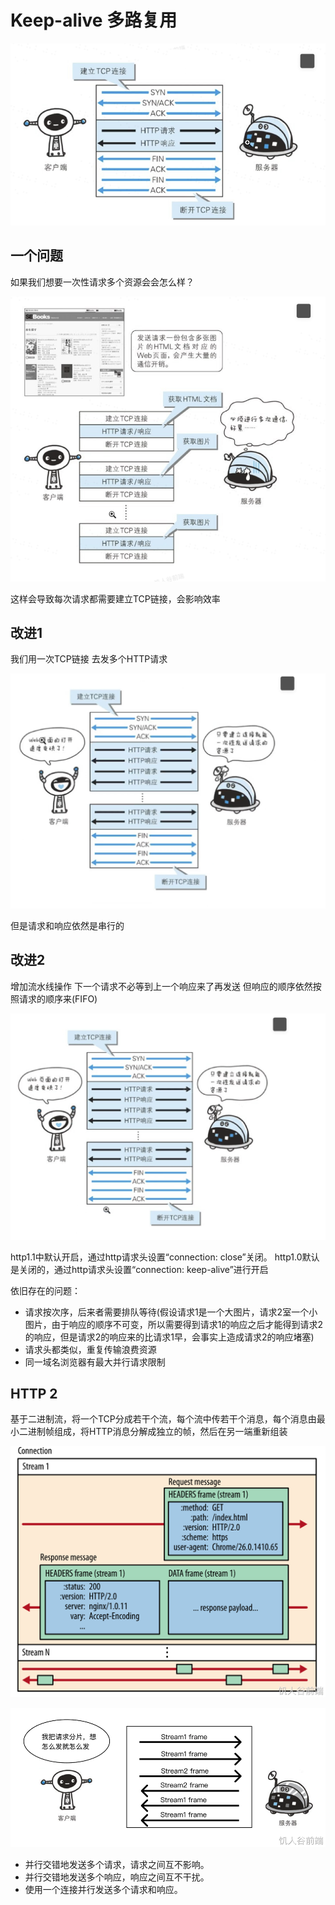 # Keep-alive 多路复用



![](../../../images/http/keep-alive1.png)


## 一个问题

如果我们想要一次性请求多个资源会会怎么样？

![](../../../images/http/keep-alive2.png)

这样会导致每次请求都需要建立TCP链接，会影响效率

## 改进1

我们用一次TCP链接 去发多个HTTP请求

![](../../../images/http/keep-alive3.png)

但是请求和响应依然是串行的

## 改进2

增加流水线操作 下一个请求不必等到上一个响应来了再发送 但响应的顺序依然按照请求的顺序来(FIFO)

![](../../../images/http/keep-alive4.png)


http1.1中默认开启，通过http请求头设置“connection: close”关闭。
http1.0默认是关闭的，通过http请求头设置“connection: keep-alive”进行开启

依旧存在的问题：
* 请求按次序，后来者需要排队等待(假设请求1是一个大图片，请求2室一个小图片，由于响应的顺序不可变，所以需要得到请求1的响应之后才能得到请求2的响应，但是请求2的响应来的比请求1早，会事实上造成请求2的响应堵塞)
* 请求头都类似，重复传输浪费资源
* 同一域名浏览器有最大并行请求限制


## HTTP 2

基于二进制流，将一个TCP分成若干个流，每个流中传若干个消息，每个消息由最小二进制帧组成，将HTTP消息分解成独立的帧，然后在另一端重新组装

![](../../../images/http/keep-alive5.png)

![](../../../images/http/keep-alive6.png)


* 并行交错地发送多个请求，请求之间互不影响。
* 并行交错地发送多个响应，响应之间互不干扰。
* 使用一个连接并行发送多个请求和响应。
